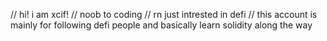 // hi! i am xcif!
// noob to coding
// rn just intrested in defi
// this account is mainly for following defi people and basically learn solidity along the way
